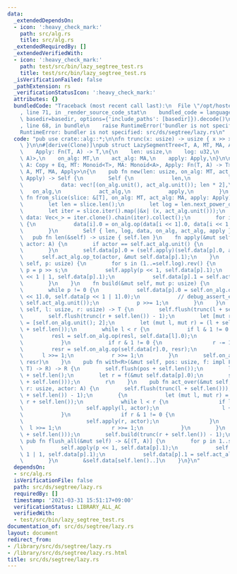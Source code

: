 ```yaml
---
data:
  _extendedDependsOn:
  - icon: ':heavy_check_mark:'
    path: src/alg.rs
    title: src/alg.rs
  _extendedRequiredBy: []
  _extendedVerifiedWith:
  - icon: ':heavy_check_mark:'
    path: test/src/bin/lazy_segtree_test.rs
    title: test/src/bin/lazy_segtree_test.rs
  _isVerificationFailed: false
  _pathExtension: rs
  _verificationStatusIcon: ':heavy_check_mark:'
  attributes: {}
  bundledCode: "Traceback (most recent call last):\n  File \"/opt/hostedtoolcache/Python/3.9.5/x64/lib/python3.9/site-packages/onlinejudge_verify/documentation/build.py\"\
    , line 71, in _render_source_code_stat\n    bundled_code = language.bundle(stat.path,\
    \ basedir=basedir, options={'include_paths': [basedir]}).decode()\n  File \"/opt/hostedtoolcache/Python/3.9.5/x64/lib/python3.9/site-packages/onlinejudge_verify/languages/user_defined.py\"\
    , line 68, in bundle\n    raise RuntimeError('bundler is not specified: {}'.format(path.as_posix()))\n\
    RuntimeError: bundler is not specified: src/ds/segtree/lazy.rs\n"
  code: "pub use crate::alg::*;\n\nfn trunc(x: usize) -> usize { x >> x.trailing_zeros()\
    \ }\n\n#[derive(Clone)]\npub struct LazySegmentTree<T, A, MT, MA, Apply>\nwhere\n\
    \    Apply: Fn(T, A) -> T,\n{\n    len: usize,\n    log: u32,\n    data: Vec<(T,\
    \ A)>,\n    on_alg: MT,\n    act_alg: MA,\n    apply: Apply,\n}\n\nimpl<T: Copy,\
    \ A: Copy + Eq, MT: Monoid<T>, MA: Monoid<A>, Apply: Fn(T, A) -> T>\n    LazySegmentTree<T,\
    \ A, MT, MA, Apply>\n{\n    pub fn new(len: usize, on_alg: MT, act_alg: MA, apply:\
    \ Apply) -> Self {\n        Self {\n            len,\n            log: len.next_power_of_two().trailing_zeros(),\n\
    \            data: vec![(on_alg.unit(), act_alg.unit()); len * 2],\n         \
    \   on_alg,\n            act_alg,\n            apply,\n        }\n    }\n    pub\
    \ fn from_slice(slice: &[T], on_alg: MT, act_alg: MA, apply: Apply) -> Self {\n\
    \        let len = slice.len();\n        let log = len.next_power_of_two().trailing_zeros();\n\
    \        let iter = slice.iter().map(|&x| (x, act_alg.unit()));\n        let mut\
    \ data: Vec<_> = iter.clone().chain(iter).collect();\n        for i in (1..len).rev()\
    \ {\n            data[i].0 = on_alg.op(data[i << 1].0, data[i << 1 | 1].0);\n\
    \        }\n        Self { len, log, data, on_alg, act_alg, apply }\n    }\n \
    \   pub fn len(&self) -> usize { self.len }\n    fn apply(&mut self, p: usize,\
    \ actor: A) {\n        if actor == self.act_alg.unit() {\n            return;\n\
    \        }\n        self.data[p].0 = (self.apply)(self.data[p].0, actor);\n  \
    \      self.act_alg.op_to(actor, &mut self.data[p].1);\n    }\n    fn flush(&mut\
    \ self, p: usize) {\n        for s in (1..=self.log).rev() {\n            let\
    \ p = p >> s;\n            self.apply(p << 1, self.data[p].1);\n            self.apply(p\
    \ << 1 | 1, self.data[p].1);\n            self.data[p].1 = self.act_alg.unit();\n\
    \        }\n    }\n    fn build(&mut self, mut p: usize) {\n        p >>= 1;\n\
    \        while p != 0 {\n            self.data[p].0 = self.on_alg.op(self.data[p\
    \ << 1].0, self.data[p << 1 | 1].0);\n            // debug_assert_eq!(self.data[p].1,\
    \ self.act_alg.unit());\n            p >>= 1;\n        }\n    }\n    pub fn ask(&mut\
    \ self, l: usize, r: usize) -> T {\n        self.flush(trunc(l + self.len()));\n\
    \        self.flush(trunc(r + self.len()) - 1);\n        let [mut resl, mut resr]\
    \ = [self.on_alg.unit(); 2];\n        let (mut l, mut r) = (l + self.len(), r\
    \ + self.len());\n        while l < r {\n            if l & 1 != 0 {\n       \
    \         resl = self.on_alg.op(resl, self.data[l].0);\n                l += 1;\n\
    \            }\n            if r & 1 != 0 {\n                r -= 1;\n       \
    \         resr = self.on_alg.op(self.data[r].0, resr);\n            }\n      \
    \      l >>= 1;\n            r >>= 1;\n        }\n        self.on_alg.op(resl,\
    \ resr)\n    }\n    pub fn with<R>(&mut self, pos: usize, f: impl FnOnce(&mut\
    \ T) -> R) -> R {\n        self.flush(pos + self.len());\n        let p = pos\
    \ + self.len();\n        let r = f(&mut self.data[p].0);\n        self.build(trunc(pos\
    \ + self.len()));\n        r\n    }\n    pub fn act_over(&mut self, l: usize,\
    \ r: usize, actor: A) {\n        self.flush(trunc(l + self.len()));\n        self.flush(trunc(r\
    \ + self.len()) - 1);\n        {\n            let (mut l, mut r) = (l + self.len(),\
    \ r + self.len());\n            while l < r {\n                if l & 1 != 0 {\n\
    \                    self.apply(l, actor);\n                    l += 1;\n    \
    \            }\n                if r & 1 != 0 {\n                    r -= 1;\n\
    \                    self.apply(r, actor);\n                }\n              \
    \  l >>= 1;\n                r >>= 1;\n            }\n        }\n        self.build(trunc(l\
    \ + self.len()));\n        self.build(trunc(r + self.len()) - 1);\n    }\n   \
    \ pub fn flush_all(&mut self) -> &[(T, A)] {\n        for p in 1..self.len() {\n\
    \            self.apply(p << 1, self.data[p].1);\n            self.apply(p <<\
    \ 1 | 1, self.data[p].1);\n            self.data[p].1 = self.act_alg.unit();\n\
    \        }\n        &self.data[self.len()..]\n    }\n}\n"
  dependsOn:
  - src/alg.rs
  isVerificationFile: false
  path: src/ds/segtree/lazy.rs
  requiredBy: []
  timestamp: '2021-03-31 15:51:17+09:00'
  verificationStatus: LIBRARY_ALL_AC
  verifiedWith:
  - test/src/bin/lazy_segtree_test.rs
documentation_of: src/ds/segtree/lazy.rs
layout: document
redirect_from:
- /library/src/ds/segtree/lazy.rs
- /library/src/ds/segtree/lazy.rs.html
title: src/ds/segtree/lazy.rs
---
```

